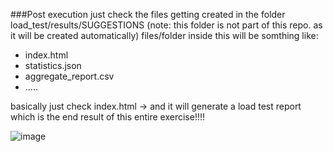 ###Post execution just check the files getting created in the folder load_test/results/SUGGESTIONS (note: this folder is not part of this repo. as it will be created automatically)
files/folder inside this will be somthing like:
- index.html
- statistics.json
- aggregate_report.csv
- .....

basically just check index.html  -> and it will generate a load test report which is the end result of this entire exercise!!!!

![image](https://user-images.githubusercontent.com/109071677/179307394-22ccc364-538b-4bd7-b652-7e71fff52de9.png)
